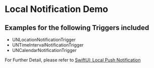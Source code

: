 # Local Notification Demo

## Examples for the following Triggers included
- UNLocationNotificationTrigger
- UNTimeIntervalNotificationTrigger
- UNCalendarNotificationTrigger

For Further Detail, please refer to [SwiftUI: Local Push Notification](https://medium.com/@itsuki.enjoy/swiftui-local-push-notifications-486e1918e0cc)
